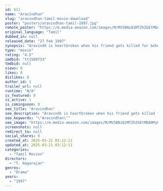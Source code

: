 ```yaml
---
id: 611
name: "Aravindhan"
slug: "aravindhan-tamil-movie-download"
poster: "posters/aravindhan-tamil-1997.jpg"
remote_poster: "https://m.media-amazon.com/images/M/MV5BNzQ1MTZhZGEtMDA0My00MmE2LTllMzEtNDEyZjE3MDdkMDFlXkEyXkFqcGdeQXVyOTk3NTc2MzE@._V1_SX300.jpg"
original_language: "Tamil"
dubbed_in: null
released_date: "27 Feb 1997"
synopsis: "Aravindh is heartbroken when his friend gets killed for beheading an evil landlord who caused the death of many innocent villagers. He then decides to fight for the rights of the poor villagers."
type: "movie"
rating: "4.5"
imdbid: "tt1509733"
tmdbid: null
views: 0
likes: 0
dislikes: 0
author_id: 1
trailer_url: null
runtime: "N/A"
is_featured: 0
is_active: 1
is_comingsoon: 0
seo_title: "Aravindhan"
seo_description: "Aravindh is heartbroken when his friend gets killed for beheading an evil landlord who caused the death of many innocent villagers. He then decides to fight for the rights of the poor villagers."
seo_keywords: "\"Aravindhan\""
seo_image: "https://m.media-amazon.com/images/M/MV5BNzQ1MTZhZGEtMDA0My00MmE2LTllMzEtNDEyZjE3MDdkMDFlXkEyXkFqcGdeQXVyOTk3NTc2MzE@._V1_SX300.jpg"
screenshots: null
redirect_to: null
social_shares: 0
created_at: 2025-03-21 03:12:11
updated_at: 2025-03-21 03:12:11
categories:
  - "Tamil Movies"
directors:
  - "T. Nagarajan"
genres:
  - "Drama"
years:
  - "1997"
---
```

